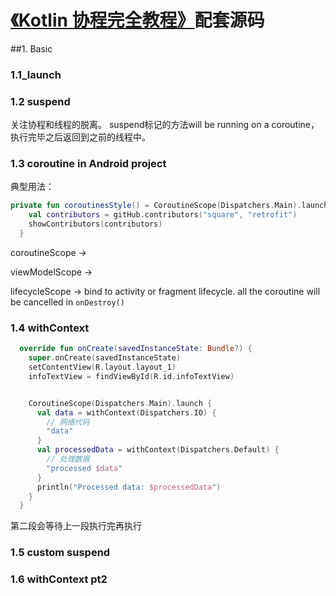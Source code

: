# [《Kotlin 协程完全教程》](https://www.youtube.com/watch?v=FE1XVkvFuvQ&t=711s&ab_channel=%E6%89%94%E7%89%A9%E7%BA%BF)配套源码

##1. Basic
### 1.1_launch
### 1.2 suspend
关注协程和线程的脱离。
suspend标记的方法will be running on a coroutine，执行完毕之后返回到之前的线程中。
### 1.3 coroutine in Android project
典型用法：
```kotlin
private fun coroutinesStyle() = CoroutineScope(Dispatchers.Main).launch {
    val contributors = gitHub.contributors("square", "retrofit")
    showContributors(contributors)
  }
```
coroutineScope ->

viewModelScope ->

lifecycleScope -> bind to activity or fragment lifecycle. all the coroutine will be cancelled in ```onDestroy()```

### 1.4 withContext
```kotlin
  override fun onCreate(savedInstanceState: Bundle?) {
    super.onCreate(savedInstanceState)
    setContentView(R.layout.layout_1)
    infoTextView = findViewById(R.id.infoTextView)


    CoroutineScope(Dispatchers.Main).launch {
      val data = withContext(Dispatchers.IO) {
        // 网络代码
        "data"
      }
      val processedData = withContext(Dispatchers.Default) {
        // 处理数据
        "processed $data"
      }
      println("Processed data: $processedData")
    }
  }
```
第二段会等待上一段执行完再执行


### 1.5 custom suspend
### 1.6 withContext pt2




